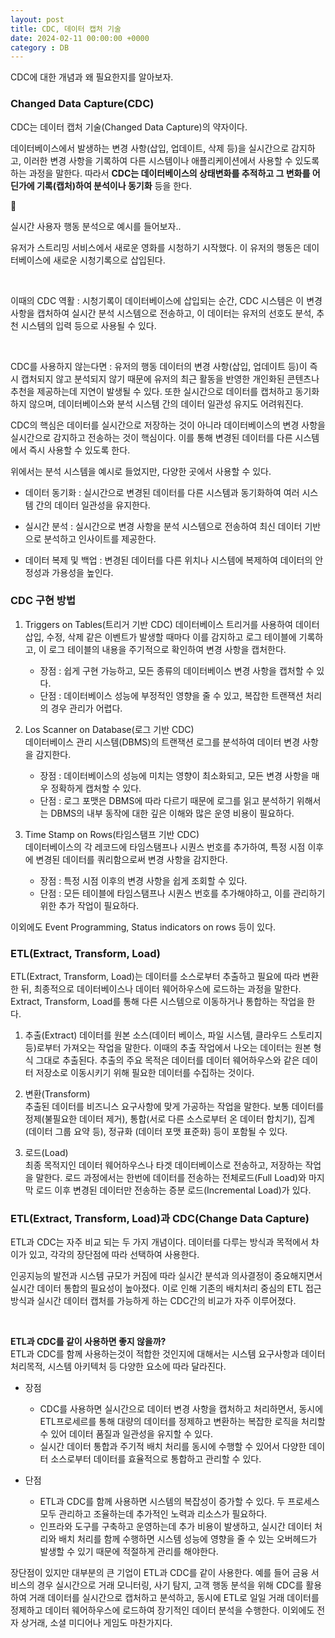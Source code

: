 ```yaml
---
layout: post
title: CDC, 데이터 캡처 기술
date: 2024-02-11 00:00:00 +0000
category : DB
---
```


CDC에 대한 개념과 왜 필요한지를 알아보자.  

### Changed Data Capture(CDC)

CDC는 데이터 캡처 기술(Changed Data Capture)의 약자이다.  

데이터베이스에서 발생하는 변경 사항(삽입, 업데이트, 삭제 등)을 실시간으로 감지하고, 이러한 변경 사항을 기록하여 다른 시스템이나 애플리케이션에서 사용할 수 있도록 하는 과정을 말한다. 따라서 **CDC는 데이터베이스의 상태변화를 추적하고 그 변화를 어딘가에 기록(캡처)하여 분석이나 동기화** 등을 한다.  

<aside>
<span class="icon">🥕</span> 
<div class="content">
    <p>실시간 사용자 행동 분석으로 예시를 들어보자.. </p>
    <p>유저가 스트리밍 서비스에서 새로운 영화를 시청하기 시작했다. 
    이 유저의 행동은 데이터베이스에 새로운 시청기록으로 삽입된다.</p>  
    <br>    
    <p> 이때의 CDC 역활 : 시청기록이 데이터베이스에 삽입되는 순간, CDC 시스템은 이 변경사항을 캡처하여 실시간 분석 시스템으로 전송하고, 이 데이터는 유저의 선호도 분석, 추천 시스템의 입력 등으로 사용될 수 있다.</p>
    <br>    
    <p>CDC를 사용하지 않는다면 : 유저의 행동 데이터의 변경 사항(삽입, 업데이트 등)이 즉시 캡처되지 않고 분석되지 않기 때문에 유저의 최근 활동을 반영한 개인화된 콘텐츠나 추천을 제공하는데 지연이 발생될 수 있다. 또한 실시간으로 데이터를 캡처하고 동기화하지 않으며, 데이터베이스와 분석 시스템 간의 데이터 일관성 유지도 어려워진다.</p>
</div>
</aside>

CDC의 핵심은 데이터를 실시간으로 저장하는 것이 아니라 데이터베이스의 변경 사항을 실시간으로 감지하고 전송하는 것이 핵심이다. 이를 통해 변경된 데이터를 다른 시스템에서 즉시 사용할 수 있도록 한다.  

위에서는 분석 시스템을 예시로 들었지만, 다양한 곳에서 사용할 수 있다.  

* 데이터 동기화 : 실시간으로 변경된 데이터를 다른 시스템과 동기화하여 여러 시스템 간의 데이터 일관성을 유지한다. 

* 실시간 분석 : 실시간으로 변경 사항을 분석 시스템으로 전송하여 최신 데이터 기반으로 분석하고 인사이트를 제공한다.  

* 데이터 복제 및 백업 : 변경된 데이터를 다른 위치나 시스템에 복제하여 데이터의 안정성과 가용성을 높인다.  

### CDC 구현 방법  

1. Triggers on Tables(트리거 기반 CDC)
    데이터베이스 트리거를 사용하여 데이터 삽입, 수정, 삭제 같은 이벤트가 발생할 때마다 이를 감지하고 로그 테이블에 기록하고, 이 로그 테이블의 내용을 주기적으로 확인하여 변경 사항을 캡처한다. 
    * 장점 : 쉽게 구현 가능하고, 모든 종류의 데이터베이스 변경 사항을 캡처할 수 있다.  
    * 단점 : 데이터베이스 성능에 부정적인 영향을 줄 수 있고, 복잡한 트랜잭션 처리의 경우 관리가 어렵다.  

2. Los Scanner on Database(로그 기반 CDC)  
    데이터베이스 관리 시스템(DBMS)의 트랜잭션 로그를 분석하여 데이터 변경 사항을 감지한다. 
    * 장점 : 데이터베이스의 성능에 미치는 영향이 최소화되고, 모든 변경 사항을 매우 정확하게 캡처할 수 있다.  
    * 단점 : 로그 포맷은 DBMS에 따라 다르기 때문에 로그를 읽고 분석하기 위해서는 DBMS의 내부 동작에 대한 깊은 이해와 많은 운영 비용이 필요하다.

3.  Time Stamp on Rows(타임스탬프 기반 CDC)  
    데이터베이스의 각 레코드에 타임스탬프나 시퀀스 번호를 추가하여, 특정 시점 이후에 변경된 데이터를 쿼리함으로써 변경 사항을 감지한다.  
    * 장점 : 특정 시점 이후의 변경 사항을 쉽게 조회할 수 있다. 
    * 단점 : 모든 테이블에 타임스탬프나 시퀀스 번호를 추가해야하고, 이를 관리하기 위한 추가 작업이 필요하다.

이외에도 Event Programming, Status indicators on rows 등이 있다.  

### ETL(Extract, Transform, Load)  

ETL(Extract, Transform, Load)는 데이터를 소스로부터 추출하고 필요에 따라 변환한 뒤, 최종적으로 데이터베이스나 데이터 웨어하우스에 로드하는 과정을 말한다. Extract, Transform, Load를 통해 다른 시스템으로 이동하거나 통합하는 작업을 한다.  

1. 추출(Extract)
데이터를 원본 소스(데이터 베이스, 파일 시스템, 클라우드 스토리지 등)로부터 가져오는 작업을 말한다. 이때의 추출 작업에서 나오는 데이터는 원본 형식 그대로 추출된다. 추출의 주요 목적은 데이터를 데이터 웨어하우스와 같은 데이터 저장소로 이동시키기 위해 필요한 데이터를 수집하는 것이다.  

2. 변환(Transform)  
추출된 데이터를 비즈니스 요구사항에 맞게 가공하는 작업을 말한다. 보통 데이터를 정제(불필요한 데이터 제거), 통합(서로 다른 소스로부터 온 데이터 합치기), 집계(데이터 그룹 요약 등), 정규화 (데이터 포맷 표준화) 등이 포함될 수 있다.

3. 로드(Load)  
최종 목적지인 데이터 웨어하우스나 타겟 데이터베이스로 전송하고, 저장하는 작업을 말한다. 로드 과정에서는 한번에 데이터를 전송하는 전체로드(Full Load)와 마지막 로드 이후 변경된 데이터만 전송하는 증분 로드(Incremental Load)가 있다. 


### ETL(Extract, Transform, Load)과 CDC(Change Data Capture)  

ETL과 CDC는 자주 비교 되는 두 가지 개념이다. 데이터를 다루는 방식과 목적에서 차이가 있고, 각각의 장단점에 따라 선택하여 사용한다.  

인공지능의 발전과 시스템 규모가 커짐에 따라 실시간 분석과 의사결정이 중요해지면서 실시간 데이터 통합의 필요성이 높아졌다. 이로 인해 기존의 배치처리 중심의 ETL 접근 방식과 실시간 데이터 캡처를 가능하게 하는 CDC간의 비교가 자주 이루어졌다.  

<br>

**ETL과 CDC를 같이 사용하면 좋지 않을까?**  
ETL과 CDC를 함께 사용하는것이 적합한 것인지에 대해서는 시스템 요구사항과 데이터 처리목적, 시스템 아키텍처 등 다양한 요소에 따라 달라진다.  

* 장점  
    * CDC를 사용하면 실시간으로 데이터 변경 사항을 캡처하고 처리하면서, 동시에 ETL프로세르를 통해 대량의 데이터를 정제하고 변환하는 복잡한 로직을 처리할 수 있어 데이터 품질과 일관성을 유지할 수 있다. 
    * 실시간 데이터 통합과 주기적 배치 처리를 동시에 수행할 수 있어서 다양한 데이터 소스로부터 데이터를 효율적으로 통합하고 관리할 수 있다.  

* 단점  
    * ETL과 CDC를 함께 사용하면 시스템의 복잡성이 증가할 수 있다. 두 프로세스 모두 관리하고 조율하는데 추가적인 노력과 리소스가 필요하다.  
    * 인프라와 도구를 구축하고 운영하는데 추가 비용이 발생하고, 실시간 데이터 처리와 배치 처리를 함께 수행하면 시스템 성능에 영향을 줄 수 있는 오버헤드가 발생할 수 있기 때문에 적절하게 관리를 해야한다.  


장단점이 있지만 대부분의 큰 기업이 ETL과 CDC를 같이 사용한다. 예를 들어 금융 서비스의 경우 실시간으로 거래 모니터링, 사기 탐지, 고객 행동 분석을 위해 CDC를 활용하여 거래 데이터를 실시간으로 캡처하고 분석하고, 동시에 ETL로 일일 거래 데이터를 정제하고 데이터 웨어하우스에 로드하여 장기적인 데이터 분석을 수행한다. 이외에도 전자 상거래, 소셜 미디어나 게임도 마찬가지다.  




